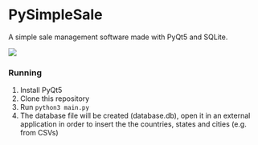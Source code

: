 # PySimpleSale

A simple sale management software made with PyQt5 and SQLite.

![](https://i.imgur.com/4kdlkBV.png)

### Running

1. Install PyQt5
2. Clone this repository
3. Run ```python3 main.py```
4. The database file will be created (database.db), open it in an external application in order to insert the the countries, states and cities (e.g. from CSVs)
